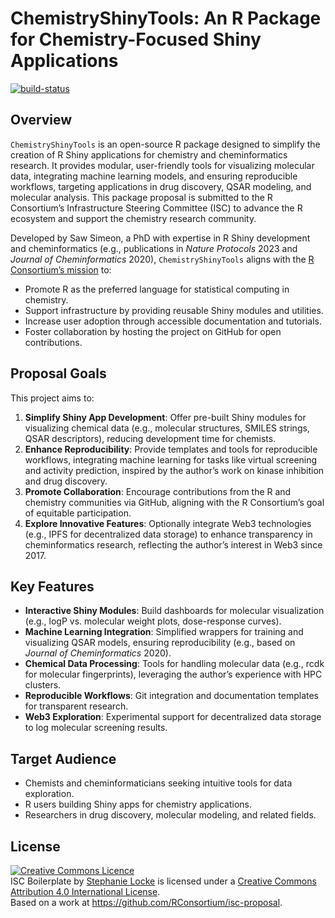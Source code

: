 # ChemistryShinyTools: An R Package for Chemistry-Focused Shiny Applications

[![build-status](https://github.com/sawsimeon/ChemistryShinyTools/actions/workflows/publish-proposal.yaml/badge.svg)](https://github.com/sawsimeon/ChemistryShinyTools/actions/workflows/publish-proposal.yaml)

## Overview
`ChemistryShinyTools` is an open-source R package designed to simplify the creation of R Shiny applications for chemistry and cheminformatics research. It provides modular, user-friendly tools for visualizing molecular data, integrating machine learning models, and ensuring reproducible workflows, targeting applications in drug discovery, QSAR modeling, and molecular analysis. This package proposal is submitted to the R Consortium’s Infrastructure Steering Committee (ISC) to advance the R ecosystem and support the chemistry research community.

Developed by Saw Simeon, a PhD with expertise in R Shiny development and cheminformatics (e.g., publications in *Nature Protocols* 2023 and *Journal of Cheminformatics* 2020), `ChemistryShinyTools` aligns with the [R Consortium’s mission](https://www.r-consortium.org) to:
- Promote R as the preferred language for statistical computing in chemistry.
- Support infrastructure by providing reusable Shiny modules and utilities.
- Increase user adoption through accessible documentation and tutorials.
- Foster collaboration by hosting the project on GitHub for open contributions.

## Proposal Goals
This project aims to:
1. **Simplify Shiny App Development**: Offer pre-built Shiny modules for visualizing chemical data (e.g., molecular structures, SMILES strings, QSAR descriptors), reducing development time for chemists.
2. **Enhance Reproducibility**: Provide templates and tools for reproducible workflows, integrating machine learning for tasks like virtual screening and activity prediction, inspired by the author’s work on kinase inhibition and drug discovery.
3. **Promote Collaboration**: Encourage contributions from the R and chemistry communities via GitHub, aligning with the R Consortium’s goal of equitable participation.
4. **Explore Innovative Features**: Optionally integrate Web3 technologies (e.g., IPFS for decentralized data storage) to enhance transparency in cheminformatics research, reflecting the author’s interest in Web3 since 2017.

## Key Features
- **Interactive Shiny Modules**: Build dashboards for molecular visualization (e.g., logP vs. molecular weight plots, dose-response curves).
- **Machine Learning Integration**: Simplified wrappers for training and visualizing QSAR models, ensuring reproducibility (e.g., based on *Journal of Cheminformatics* 2020).
- **Chemical Data Processing**: Tools for handling molecular data (e.g., rcdk for molecular fingerprints), leveraging the author’s experience with HPC clusters.
- **Reproducible Workflows**: Git integration and documentation templates for transparent research.
- **Web3 Exploration**: Experimental support for decentralized data storage to log molecular screening results.

## Target Audience
- Chemists and cheminformaticians seeking intuitive tools for data exploration.
- R users building Shiny apps for chemistry applications.
- Researchers in drug discovery, molecular modeling, and related fields.

## License

<a rel="license" href="http://creativecommons.org/licenses/by/4.0/"><img alt="Creative Commons Licence" style="border-width:0" src="https://i.creativecommons.org/l/by/4.0/88x31.png" /></a><br /><span xmlns:dct="http://purl.org/dc/terms/" property="dct:title">ISC Boilerplate</span> by <a xmlns:cc="http://creativecommons.org/ns#" href="https://github.com/stephlocke" property="cc:attributionName" rel="cc:attributionURL">Stephanie Locke</a> is licensed under a <a rel="license" href="http://creativecommons.org/licenses/by/4.0/">Creative Commons Attribution 4.0 International License</a>.<br />Based on a work at <a xmlns:dct="http://purl.org/dc/terms/" href="https://github.com/RConsortium/isc-proposal" rel="dct:source">https://github.com/RConsortium/isc-proposal</a>.
